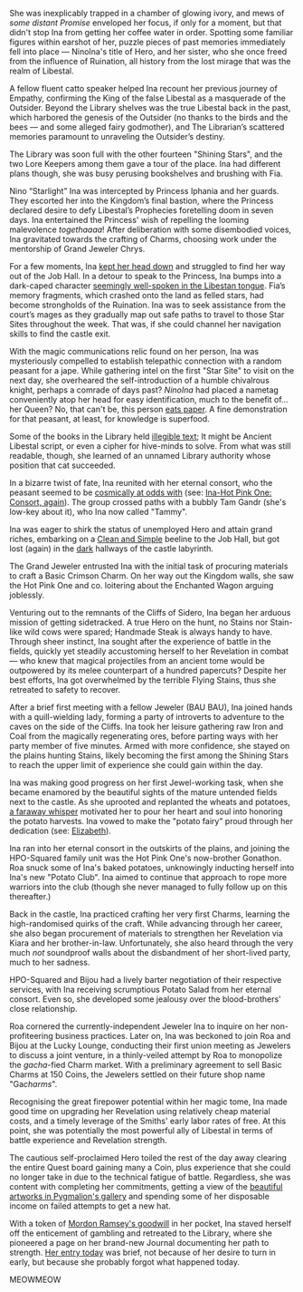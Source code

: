She was inexplicably trapped in a chamber of glowing ivory, and mews of *some distant Promise* enveloped her focus, if only for a moment, but that didn't stop Ina from getting her coffee water in order. Spotting some familiar figures within earshot of her, puzzle pieces of past memories immediately fell into place — NinoIna's title of Hero, and her sister, who she once freed from the influence of Ruination, all history from the lost mirage that was the realm of Libestal.

A fellow fluent catto speaker helped Ina recount her previous journey of Empathy, confirming the King of the false Libestal as a masquerade of the Outsider. Beyond the Library shelves was the true Libestal back in the past, which harbored the genesis of the Outsider (no thanks to the birds and the bees — and some alleged fairy godmother), and The Librarian’s scattered memories paramount to unraveling the Outsider’s destiny.

The Library was soon full with the other fourteen "Shining Stars", and the two Lore Keepers among them gave a tour of the place. Ina had different plans though, she was busy perusing bookshelves and brushing with Fia.


Nino “Starlight” Ina was intercepted by Princess Iphania and her guards. They escorted her into the Kingdom’s final bastion, where the Princess declared desire to defy Libestal’s Prophecies foretelling doom in seven days. Ina entertained the Princess' wish of repelling the looming malevolence *togethaaaa*! After deliberation with some disembodied voices, Ina gravitated towards the crafting of Charms, choosing work under the mentorship of Grand Jeweler Chrys.

For a few moments, Ina [kept her head down](https://www.youtube.com/watch?v=BkJIFGhpKIY&t=2010s) and struggled to find her way out of the Job Hall. In a detour to speak to the Princess, Ina bumps into a dark-caped character [seemingly well-spoken in the Libestan tongue](https://www.youtube.com/watch?v=BkJIFGhpKIY&t=2080s). Fia’s memory fragments, which crashed onto the land as felled stars, had become strongholds of the Ruination. Ina was to seek assistance from the court’s mages as they gradually map out safe paths to travel to those Star Sites throughout the week. That was, if she could channel her navigation skills to find the castle exit.

With the magic communications relic found on her person, Ina was mysteriously compelled to establish telepathic connection with a random peasant for a jape. While gathering intel on the first "Star Site" to visit on the next day, she overheared the self-introduction of a humble chivalrous knight, perhaps a comrade of days past? *NinoIna* had placed a nametag conveniently atop her head for easy identification, much to the benefit of... her Queen? No, that can't be, this person [eats paper](https://www.youtube.com/watch?v=BkJIFGhpKIY&t=2540s). A fine demonstration for that peasant, at least, for knowledge is superfood.

Some of the books in the Library held [illegible text](https://www.youtube.com/watch?v=BkJIFGhpKIY&t=2848s); It might be Ancient Libestal script, or even a cipher for hive-minds to solve. From what was still readable, though, she learned of an unnamed Library authority whose position that cat succeeded.

In a bizarre twist of fate, Ina reunited with her eternal consort, who the peasant seemed to be [cosmically at odds with](https://www.youtube.com/watch?v=BkJIFGhpKIY&t=3150s) (see: [Ina-Hot Pink One: Consort, again](#edge:ina-irys-right-2-left-2)). The group crossed paths with a bubbly Tam Gandr (she's low-key about it), who Ina now called "Tammy".
    
Ina was eager to shirk the status of unemployed Hero and attain grand riches, embarking on a [Clean and Simple](https://www.youtube.com/watch?v=BkJIFGhpKIY&t=3917s) beeline to the Job Hall, but got lost (again) in the [dark](https://www.youtube.com/watch?v=BkJIFGhpKIY&t=3976s) hallways of the castle labyrinth.
    
The Grand Jeweler entrusted Ina with the initial task of procuring materials to craft a Basic Crimson Charm. On her way out the Kingdom walls, she saw the Hot Pink One and co. loitering about the Enchanted Wagon arguing joblessly.
    
Venturing out to the remnants of the Cliffs of Sidero, Ina began her arduous mission of getting sidetracked. A true Hero on the hunt, no Stains nor Stain-like wild cows were spared; Handmade Steak is always handy to have. Through sheer instinct, Ina sought after the experience of battle in the fields, quickly yet steadily accustoming herself to her Revelation in combat — who knew that magical projectiles from an ancient tome would be outpowered by its melee counterpart of a hundred papercuts? Despite her best efforts, Ina got overwhelmed by the terrible Flying Stains, thus she retreated to safety to recover.
    
After a brief first meeting with a fellow Jeweler (BAU BAU), Ina joined hands with a quill-wielding lady, forming a party of introverts to adventure to the caves on the side of the Cliffs. Ina took her leisure gathering raw Iron and Coal from the magically regenerating ores, before parting ways with her party member of five minutes. Armed with more confidence, she stayed on the plains hunting Stains, likely becoming the first among the Shining Stars to reach the upper limit of experience she could gain within the day.
    
Ina was making good progress on her first Jewel-working task, when she became enamored by the beautiful sights of the mature untended fields next to the castle. As she uprooted and replanted the wheats and potatoes, [a faraway whisper](https://www.youtube.com/watch?v=BkJIFGhpKIY&t=6909s) motivated her to pour her heart and soul into honoring the potato harvests. Ina vowed to make the "potato fairy" proud through her dedication (see: [Elizabeth](#node:liz)).
    
Ina ran into her eternal consort in the outskirts of the plains, and joining the HPO-Squared family unit was the Hot Pink One's now-brother Gonathon. Roa snuck some of Ina's baked potatoes, unknowingly inducting herself into Ina's new "Potato Club". Ina aimed to continue that approach to rope more warriors into the club (though she never managed to fully follow up on this thereafter.)
    
Back in the castle, Ina practiced crafting her very first Charms, learning the high-randomised quirks of the craft. While advancing through her career, she also began procurement of materials to strengthen her Revelation via Kiara and her brother-in-law. Unfortunately, she also heard through the very much *not* soundproof walls about the disbandment of her short-lived party, much to her sadness.

HPO-Squared and Bijou had a lively barter negotiation of their respective services, with Ina receiving scrumptious Potato Salad from her eternal consort. Even so, she developed some jealousy over the blood-brothers' close relationship.
    
Roa cornered the currently-independent Jeweler Ina to inquire on her non-profiteering business practices. Later on, Ina was beckoned to join Roa and Bijou at the Lucky Lounge, conducting their first union meeting as Jewelers to discuss a joint venture, in a thinly-veiled attempt by Roa to monopolize the *gacha*-fied Charm market. With a preliminary agreement to sell Basic Charms at 150 Coins, the Jewelers settled on their future shop name "Ga*charms*".
    
Recognising the great firepower potential within her magic tome, Ina made good time on upgrading her Revelation using relatively cheap material costs, and a timely leverage of the Smiths' early labor rates of free. At this point, she was potentially the most powerful ally of Libestal in terms of battle experience and Revelation strength.
    
The cautious self-proclaimed Hero toiled the rest of the day away clearing the entire Quest board gaining many a Coin, plus experience that she could no longer take in due to the technical fatigue of battle. Regardless, she was content with completing her commitments, getting a view of the [beautiful artworks in Pygmalion's gallery](https://www.youtube.com/watch?v=BkJIFGhpKIY&t=12937s) and spending some of her disposable income on failed attempts to get a new hat.

With a token of [Mordon Ramsey's goodwill](https://www.youtube.com/watch?v=BkJIFGhpKIY&t=13151s) in her pocket, Ina staved herself off the enticement of gambling and retreated to the Library, where she pioneered a page on her brand-new Journal documenting her path to strength. [Her entry today](https://www.youtube.com/watch?v=BkJIFGhpKIY&t=13685s) was brief, not because of her desire to turn in early, but because she probably forgot what happened today.
    
    
MEOWMEOW